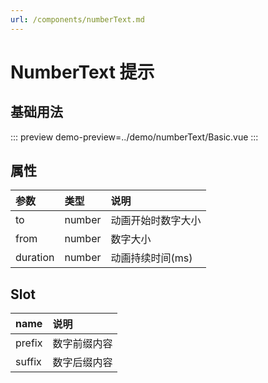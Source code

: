 ```yaml
---
url: /components/numberText.md
---
```

# NumberText 提示

## 基础用法

::: preview
demo-preview=../demo/numberText/Basic.vue
:::

## 属性

| 参数     | 类型   | 说明               |
| :------- | :----- | :----------------- |
| to       | number | 动画开始时数字大小 |
| from     | number | 数字大小           |
| duration | number | 动画持续时间(ms)   |

## Slot

| name   | 说明         |
| :----- | :----------- |
| prefix | 数字前缀内容 |
| suffix | 数字后缀内容 |
